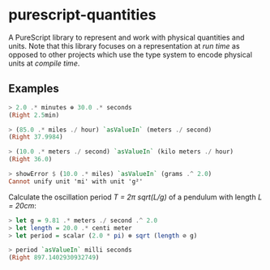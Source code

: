 # purescript-quantities

A PureScript library to represent and work with physical quantities and units. Note that this library
focuses on a representation at *run time* as opposed to other projects which use the type system to
encode physical units at *compile time*.

## Examples

``` purs
> 2.0 .* minutes ⊕ 30.0 .* seconds
(Right 2.5min)

> (85.0 .* miles ./ hour) `asValueIn` (meters ./ second)
(Right 37.9984)

> (10.0 .* meters ./ second) `asValueIn` (kilo meters ./ hour)
(Right 36.0)

> showError $ (10.0 .* miles) `asValueIn` (grams .^ 2.0)
Cannot unify unit 'mi' with unit 'g²'
```

Calculate the oscillation period *T = 2π sqrt(L/g)* of a pendulum with length *L = 20cm*:
``` purs
> let g = 9.81 .* meters ./ second .^ 2.0
> let length = 20.0 .* centi meter
> let period = scalar (2.0 * pi) ⊗ sqrt (length ⊘ g)

> period `asValueIn` milli seconds
(Right 897.1402930932749)
```
